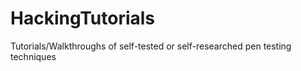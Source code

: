 # HackingTutorials
Tutorials/Walkthroughs of self-tested or self-researched pen testing techniques 
